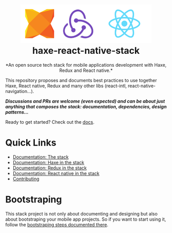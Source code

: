 
<h1 align="center">
  <img src="logo_haxe.svg" height="120px"/><img src="logo_redux.svg" height="120px"/><img src="logo_react_native.svg" height="120px"/><br>
  haxe-react-native-stack
</h1>

<p style="text-align: center;">*An open source tech stack for mobile applications development with Haxe, Redux and React native.*</p>

This repository proposes and documents best practices to use together Haxe, React native, Redux and many other libs (react-intl, react-native-navigation...). 

*__Discussions and PRs are welcome (even expected) and can be about just anything that composes the stack: documentation, dependencies, design patterns...__*

Ready to get started? Check out the [docs](https://zabojad.github.io/haxe-react-native-stack/).

# Quick Links
- [Documentation: The stack](https://zabojad.github.io/haxe-react-native-stack/)
- [Documentation: Haxe in the stack](https://zabojad.github.io/haxe-react-native-stack/first_time_haxe)
- [Documentation: Redux in the stack](https://zabojad.github.io/haxe-react-native-stack/haxe_redux)
- [Documentation: React native in the stack](https://zabojad.github.io/haxe-react-native-stack/haxe_react_native)
- [Contributing](https://zabojad.github.io/haxe-react-native-stack/contributions.md)

# Bootstraping
This stack project is not only about documenting and designing but also about bootstraping your mobile app projects. So if you want to start using it, follow the [bootstraping steps documented there](https://zabojad.github.io/haxe-react-native-stack/setup_from_bootstrap).